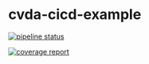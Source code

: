 # cvda-cicd-example

[![pipeline status](https://gitlab.com/LazareC/cvda-cicd-example/badges/main/pipeline.svg)](https://gitlab.com/LazareC/cvda-cicd-example/-/commits/main)

[![coverage report](https://gitlab.com/LazareC/cvda-cicd-example/badges/main/coverage.svg)](https://gitlab.com/LazareC/cvda-cicd-example/-/commits/main)
